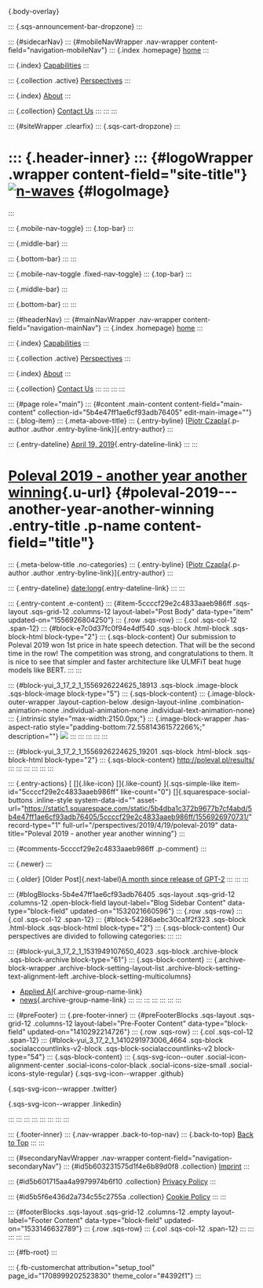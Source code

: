 [](#){.body-overlay}

::: {.sqs-announcement-bar-dropzone}
:::

::: {#sidecarNav}
::: {#mobileNavWrapper .nav-wrapper content-field="navigation-mobileNav"}
::: {.index .homepage}
[home](index.html)
:::

::: {.index}
[Capabilities](services.html)
:::

::: {.collection .active}
[Perspectives](perspectives.html)
:::

::: {.index}
[About](about.html)
:::

::: {.collection}
[Contact Us](contact-us.html)
:::
:::
:::

::: {#siteWrapper .clearfix}
::: {.sqs-cart-dropzone}
:::

::: {.header-inner}
::: {#logoWrapper .wrapper content-field="site-title"}
[![n-waves](http://static1.squarespace.com/static/5b4dba1c372b9677b7cf4abd/t/5b6203c6352f533e63c0b929/1564424024853/?format=1500w)](index.html) {#logoImage}
===============================================================================================================================================
:::

::: {.mobile-nav-toggle}
::: {.top-bar}
:::

::: {.middle-bar}
:::

::: {.bottom-bar}
:::
:::

::: {.mobile-nav-toggle .fixed-nav-toggle}
::: {.top-bar}
:::

::: {.middle-bar}
:::

::: {.bottom-bar}
:::
:::

::: {#headerNav}
::: {#mainNavWrapper .nav-wrapper content-field="navigation-mainNav"}
::: {.index .homepage}
[home](index.html)
:::

::: {.index}
[Capabilities](services.html)
:::

::: {.collection .active}
[Perspectives](perspectives.html)
:::

::: {.index}
[About](about.html)
:::

::: {.collection}
[Contact Us](contact-us.html)
:::
:::
:::
:::

::: {#page role="main"}
::: {#content .main-content content-field="main-content" collection-id="5b4e47ff1ae6cf93adb76405" edit-main-image=""}
::: {.blog-item}
::: {.meta-above-title}
::: {.entry-byline}
[[Piotr
Czapla](perspectivesd28d.html?author=5b09e46da5fcacaf1738d32e){.p-author
.author .entry-byline-link}]{.entry-author}
:::

::: {.entry-dateline}
[April 19, 2019](poleval-2019.html){.entry-dateline-link}
:::
:::

[Poleval 2019 - another year another winning](poleval-2019.html){.u-url} {#poleval-2019---another-year-another-winning .entry-title .p-name content-field="title"}
========================================================================

::: {.meta-below-title .no-categories}
::: {.entry-byline}
[[Piotr
Czapla](perspectivesd28d.html?author=5b09e46da5fcacaf1738d32e){.p-author
.author .entry-byline-link}]{.entry-author}
:::

::: {.entry-dateline}
[date:long](poleval-2019.html){.entry-dateline-link}
:::
:::

::: {.entry-content .e-content}
::: {#item-5ccccf29e2c4833aaeb986ff .sqs-layout .sqs-grid-12 .columns-12 layout-label="Post Body" data-type="item" updated-on="1556926804250"}
::: {.row .sqs-row}
::: {.col .sqs-col-12 .span-12}
::: {#block-e7c0d37fc0f94e4df540 .sqs-block .html-block .sqs-block-html block-type="2"}
::: {.sqs-block-content}
Our submission to Poleval 2019 won 1st price in hate speech detection.
That will be the second time in the row! The competition was strong, and
congratulations to them. It is nice to see that simpler and faster
architecture like ULMFiT beat huge models like BERT.
:::
:::

::: {#block-yui_3_17_2_1_1556926224625_18913 .sqs-block .image-block .sqs-block-image block-type="5"}
::: {.sqs-block-content}
::: {.image-block-outer-wrapper .layout-caption-below .design-layout-inline .combination-animation-none .individual-animation-none .individual-text-animation-none}
::: {.intrinsic style="max-width:2150.0px;"}
::: {.image-block-wrapper .has-aspect-ratio style="padding-bottom:72.55814361572266%;" description=""}
![](https://images.squarespace-cdn.com/content/v1/5b4dba1c372b9677b7cf4abd/1556926467236-JHJBKJIGS0YLUMLHRFAV/ke17ZwdGBToddI8pDm48kKFfCYOclHn8ZBBDnM-ceg57gQa3H78H3Y0txjaiv_0fDoOvxcdMmMKkDsyUqMSsMWxHk725yiiHCCLfrh8O1z5QPOohDIaIeljMHgDF5CVlOqpeNLcJ80NK65_fV7S1USa6brON68XjpjaRhj_XDFqk6Z1hSwWt_5HGYTHlTiN7JvwGh1qtNWvMhYKnvaKhbA/image-asset.png)
:::
:::
:::
:::
:::

::: {#block-yui_3_17_2_1_1556926224625_19201 .sqs-block .html-block .sqs-block-html block-type="2"}
::: {.sqs-block-content}
<http://poleval.pl/results/>
:::
:::
:::
:::
:::
:::

::: {.entry-actions}
[ []{.like-icon} []{.like-count} ]{.sqs-simple-like
item-id="5ccccf29e2c4833aaeb986ff" like-count="0"}
[]{.squarespace-social-buttons .inline-style system-data-id=""
asset-url="https://static1.squarespace.com/static/5b4dba1c372b9677b7cf4abd/5b4e47ff1ae6cf93adb76405/5ccccf29e2c4833aaeb986ff/1556926970731/"
record-type="1" full-url="/perspectives/2019/4/19/poleval-2019"
data-title="Poleval 2019 - another year another winning"}
:::

::: {#comments-5ccccf29e2c4833aaeb986ff .p-comment}
:::

::: {.newer}
:::

::: {.older}
[Older Post]{.next-label}[A month since release of
GPT-2](3/19/a-month-since-gpt-2.html)
:::
:::
:::

::: {#blogBlocks-5b4e47ff1ae6cf93adb76405 .sqs-layout .sqs-grid-12 .columns-12 .open-block-field layout-label="Blog Sidebar Content" data-type="block-field" updated-on="1532021660596"}
::: {.row .sqs-row}
::: {.col .sqs-col-12 .span-12}
::: {#block-54286aebc30ca1f2f323 .sqs-block .html-block .sqs-block-html block-type="2"}
::: {.sqs-block-content}
Our perspectives are divided to following categories:
:::
:::

::: {#block-yui_3_17_2_1_1531949107650_4023 .sqs-block .archive-block .sqs-block-archive block-type="61"}
::: {.sqs-block-content}
::: {.archive-block-wrapper .archive-block-setting-layout-list .archive-block-setting-text-alignment-left .archive-block-setting-multicolumns}
-   [Applied AI](category/Applied%2bAI.html){.archive-group-name-link}
-   [news](category/news.html){.archive-group-name-link}
:::
:::
:::
:::
:::
:::
:::

::: {#preFooter}
::: {.pre-footer-inner}
::: {#preFooterBlocks .sqs-layout .sqs-grid-12 .columns-12 layout-label="Pre-Footer Content" data-type="block-field" updated-on="1410292214726"}
::: {.row .sqs-row}
::: {.col .sqs-col-12 .span-12}
::: {#block-yui_3_17_2_1_1410291973006_4664 .sqs-block .socialaccountlinks-v2-block .sqs-block-socialaccountlinks-v2 block-type="54"}
::: {.sqs-block-content}
::: {.sqs-svg-icon--outer .social-icon-alignment-center .social-icons-color-black .social-icons-size-small .social-icons-style-regular}
[](https://github.com/n-waves){.sqs-svg-icon--wrapper .github}

<div>

</div>

[](https://twitter.com/n_waves_com){.sqs-svg-icon--wrapper .twitter}

<div>

</div>

[](https://www.linkedin.com/company/n-waves/){.sqs-svg-icon--wrapper
.linkedin}

<div>

</div>
:::
:::
:::
:::
:::
:::
:::
:::

::: {.footer-inner}
::: {.nav-wrapper .back-to-top-nav}
::: {.back-to-top}
[Back to Top](#header)
:::
:::

::: {#secondaryNavWrapper .nav-wrapper content-field="navigation-secondaryNav"}
::: {#id5b603231575d1f4e6b89d0f8 .collection}
[Imprint](imprint.html)
:::

::: {#id5b601715aa4a9979974b6f10 .collection}
[Privacy Policy](privacy-policy.html)
:::

::: {#id5b5f6e436d2a734c55c2755a .collection}
[Cookie Policy](cookie-policy.html)
:::
:::

::: {#footerBlocks .sqs-layout .sqs-grid-12 .columns-12 .empty layout-label="Footer Content" data-type="block-field" updated-on="1533146632789"}
::: {.row .sqs-row}
::: {.col .sqs-col-12 .span-12}
:::
:::
:::
:::
:::

::: {#fb-root}
:::

::: {.fb-customerchat attribution="setup_tool" page_id="1708999202523830" theme_color="#4392f1"}
:::
